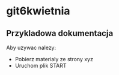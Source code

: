 # git6kwietnia

## Przykladowa dokumentacja

Aby uzywac nalezy:
* Pobierz  materialy ze strony xyz
* Uruchom plik START
